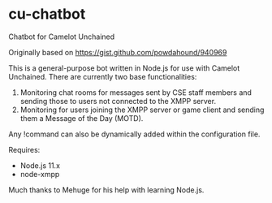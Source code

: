 # cu-chatbot
Chatbot for Camelot Unchained

Originally based on https://gist.github.com/powdahound/940969

This is a general-purpose bot written in Node.js for use with Camelot Unchained. There are currently two base functionalities:
 1. Monitoring chat rooms for messages sent by CSE staff members and sending those to users not connected to the XMPP server.
 2. Monitoring for users joining the XMPP server or game client and sending them a Message of the Day (MOTD).

Any !command can also be dynamically added within the configuration file.

Requires:
 - Node.js 11.x
 - node-xmpp

Much thanks to Mehuge for his help with learning Node.js.
